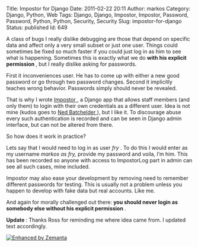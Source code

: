 Title: Impostor for Django
Date: 2011-02-22 20:11
Author: markos
Category: Django, Python, Web
Tags: Django, Django, Impostor, Impostor, Password, Password, Python, Python, Security, Security
Slug: impostor-for-django
Status: published
Id: 649

<html>
 <body>
  <div>
   <p>
    A class of bugs I really dislike debugging are those that depend on specific data and affect only a very small subset or just one user. Things could sometimes be fixed so much faster if you could just log in as him to see what is happening. Sometimes this is exactly what we do
    <strong>
     with his explicit permission
    </strong>
    , but I really dislike asking for passwords.
   </p>
   <p>
    First it inconveniences user. He has to come up with either a new good password or go through two password changes. Second it implicitly teaches wrong behavior. Passwords simply should never be revealed.
   </p>
   <p>
    That is why I wrote
    <a href="https://github.com/samastur/Impostor" title="Impostor's home at GitHub">
     Impostor
    </a>
    , a Django app that allows staff members (and only them) to login with their own credentials as a different user. Idea is not mine (kudos goes to
    <a href="http://nedbatchelder.com/blog/201008/django_superuser_login_trapdoor.html" title="Ned's post where idea comes from">
     Ned Batchelder
    </a>
    ), but I like it. To discourage abuse every such authentication is recorded and can be seen in Django admin interface, but can not be altered from there.
   </p>
   <p>
    So how does it work in practice?
   </p>
   <p>
    Lets say that I would need to log in as user
    <em>
     fry
    </em>
    . To do this I would enter as my username
    <em>
     markos as fry,
    </em>
    provide my password and voila, I’m him. This has been recorded so anyone with access to ImpostorLog part in admin can see all such cases, mine included.
   </p>
   <p>
    Impostor may also ease your development by removing need to remember different passwords for testing. This is usually not a problem unless you happen to develop with fake data but real accounts. Like me.
   </p>
   <p>
    And again for morally challenged out there:
    <strong>
     you should never login as somebody else without his explicit permission
    </strong>
    .
   </p>
   <p>
    <strong>
     Update
    </strong>
    : Thanks Ross for reminding me where idea came from. I updated text accordingly.
   </p>
   <div class="zemanta-pixie">
    <a class="zemanta-pixie-a" href="http://www.zemanta.com/" title="Enhanced by Zemanta">
     <img alt="Enhanced by Zemanta" class="zemanta-pixie-img" src="http://img.zemanta.com/zemified_e.png?x-id=db7c9f53-423e-4b56-bbe3-b717fde54c16"/>
    </a>
   </div>
  </div>
 </body>
</html>
